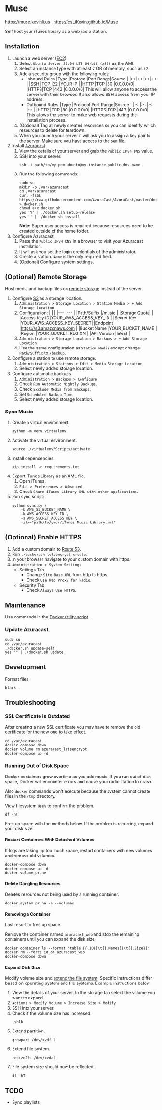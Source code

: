 # Muse

https://muse.kevinli.us · https://csLiKevin.github.io/Muse

Self host your iTunes library as a web radio station.

## Installation

1. Launch a web server ([EC2](https://console.aws.amazon.com/ec2)).
    1. Select `Ubuntu Server 20.04 LTS 64-bit (x86)` as the AMI.
    2. Select an instance type with at least 2 GB of memory, such as `t2`.
    3. Add a security group with the following rules:
        - Inbound Rules
            |Type |Protocol|Port Range|Source   |
            |:-:  |:-:     |:-:       |:-:      |
            |SSH  |TCP     |22        |YOUR IP  |
            |HTTP |TCP     |80        |0.0.0.0/0|
            |HTTPS|TCP     |443       |0.0.0.0/0|
            This will allow anyone to access the server with their browser. It also allows SSH access from your IP address.
        - Outbound Rules
            |Type |Protocol|Port Range|Source   |
            |:-:  |:-:     |:-:       |:-:      |
            |HTTP |TCP     |80        |0.0.0.0/0|
            |HTTPS|TCP     |443       |0.0.0.0/0|
            This allows the server to make web requests during the installation process.
    4. (Optional) Tag all newly created resources so you can identify which resources to delete for teardown.
    5. When you launch your server it will ask you to assign a key pair to the server. Make sure you have access to the `pem` file.
2. Install [Azuracast](https://www.azuracast.com/install/docker.html).
    1. View the details of your server and grab the `Public IPv4 DNS` value.
    2. SSH into your server.
        ```
        ssh -i path/to/my.pem ubuntu@my-instance-public-dns-name
        ```
    3. Run the following commands:
        ```
        sudo su
        mkdir -p /var/azuracast
        cd /var/azuracast
        curl -fsSL https://raw.githubusercontent.com/AzuraCast/AzuraCast/master/docker.sh > docker.sh
        chmod a+x docker.sh
        yes 'Y' | ./docker.sh setup-release
        yes '' | ./docker.sh install
        ```
        **Note:** Super user access is required because resources need to be created outside of the home folder.
3. Configure Azuracast.
    1. Paste the `Public IPv4 DNS` in a browser to visit your Azuracast installation.
    2. It will ask you set the login credentials of the administrator.
    3. Create a station. `Name` is the only required field.
    4. (Optional) Configure system settings.

## (Optional) Remote Storage

Host media and backup files on [remote storage](https://www.azuracast.com/extending/s3-configuration.html) instead of the server.

1. Configure [S3](https://s3.console.aws.amazon.com/s3) as a storage location.
    1. `Administration > Storage Location > Station Media > + Add Storage Location`
    2. Configuration:
        |             |                          |
        |---          |---                       |
        |Path/Suffix  |/music                    |
        |Storage Quota|                          |
        |Access Key ID|YOUR_AWS_ACCESS_KEY_ID    |
        |Secret Key   |YOUR_AWS_ACCESS_KEY_SECRET|
        |Endpoint     |https://s3.amazonaws.com  |
        |Bucket Name  |YOUR_BUCKET_NAME          |
        |Region       |YOUR_BUCKET_REGION        |
        |API Version  |latest                    |
    3. `Administration > Storage Location > Backups > + Add Storage Location`
    4. Use the same configuration as `Station Media` except change `Path/Suffix` to `/backup`.
2. Configure a station to use remote storage.
    1. `Administration > Stations > Edit > Media Storage Location`
    2. Select newly added storage location.
3. Configure automatic backups.
    1. `Administration > Backups > Configure`
    2. Check `Run Automatic Nightly Backups`.
    3. Check `Exclude Media from Backups`.
    4. Set `Scheduled Backup Time`.
    5. Select newly added storage location.

### Sync Music

1. Create a virtual environment.
    ```
    python -m venv virtualenv
    ```
2. Activate the virtual environment.
    ```
    source ./virtualenv/Scripts/activate
    ```
3. Install dependencies.
    ```
    pip install -r requirements.txt
    ```
4. Export iTunes Library as an XML file.
    1. Open iTunes.
    2. `Edit > Preferences > Advanced`
    3. Check `Share iTunes Library XML with other applications`.
5. Run sync script:
    ```
    python sync.py \
        -b AWS_S3_BUCKET_NAME \
        -k AWS_ACCESS_KEY_ID \
        -s AWS_SECRET_ACCESS_KEY \
        -ilx="path/to/your/iTunes Music Library.xml"
    ```

## (Optional) Enable HTTPS

1. Add a custom domain to [Route 53](https://console.aws.amazon.com/route53).
2. Run `./docker.sh letsencrypt-create`.
3. In your browser navigate to your custom domain with https.
3. `Administration > System Settings`
    - Settings Tab
        - Change `Site Base URL` from http to https.
        - Check `Use Web Proxy for Radio`.
    - Security Tab
        - Check `Always Use HTTPS`.

## Maintenance

Use commands in the [Docker utility script](https://www.azuracast.com/developers/docker-sh.html).

### Update Azuracast

```
sudo su
cd /var/azuracast
./docker.sh update-self
yes "" | ./docker.sh update
```

## Development

Format files
```
black .
```

## Troubleshooting

### SSL Certificate is Outdated

After creating a new SSL certificate you may have to remove the old certificate for the new one to take effect.

```
cd /var/azuracast
docker-compose down
docker volume rm azuracast_letsencrypt
docker-compose up -d
```

### Running Out of Disk Space

Docker containers grow overtime as you add music. If you run out of disk space, Docker will encounter errors and cause your radio station to crash.

Also `docker` commands won't execute because the system cannot create files in the `/tmp` directory.

View filesystem `Use%` to confirm the problem.

```
df -hT
```

Free up space with the methods below. If the problem is recurring, expand your disk size.

#### Restart Containers With Detached Volumes

If logs are taking up too much space, restart containers with new volumes and remove old volumes.

```
docker-compose down
docker-compose up -d
docker volume prune
```

#### Delete Dangling Resources

Deletes resources not being used by a running container.

```
docker system prune -a --volumes
```

#### Removing a Container

Last resort to free up space.

Remove the container named `azuracast_web` and stop the remaining containers until you can expand the disk size.

```
docker container ls --format 'table {{.ID}}\t{{.Names}}\t{{.Size}}'
docker rm --force id_of_azuracast_web
docker-compose down
```

#### Expand Disk Size

Modify volume size and [extend the file system](https://docs.aws.amazon.com/AWSEC2/latest/UserGuide/recognize-expanded-volume-linux.html#extend-file-system). Specific instructions differ based on operating system and file systems. Example instructions below.

1. View the details of your server. In the storage tab select the volume you want to expand.
2. `Actions > Modify Volume > Increase Size > Modify`
3. SSH into your server.
4. Check if the volume size has increased.
    ```
    lsblk
    ```
5. Extend partition.
    ```
    growpart /dev/xvdf 1
    ```
6. Extend file system.
    ```
    resize2fs /dev/xvda1
    ```
7. File system size should now be reflected.
    ```
    df -hT
    ```

## TODO

- Sync playlists.

